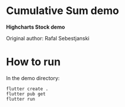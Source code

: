 # Cumulative Sum demo

**Highcharts Stock demo**


Original author: Rafal Sebestjanski

# How to run

In the demo directory:

```
flutter create .
flutter pub get
flutter run
```

